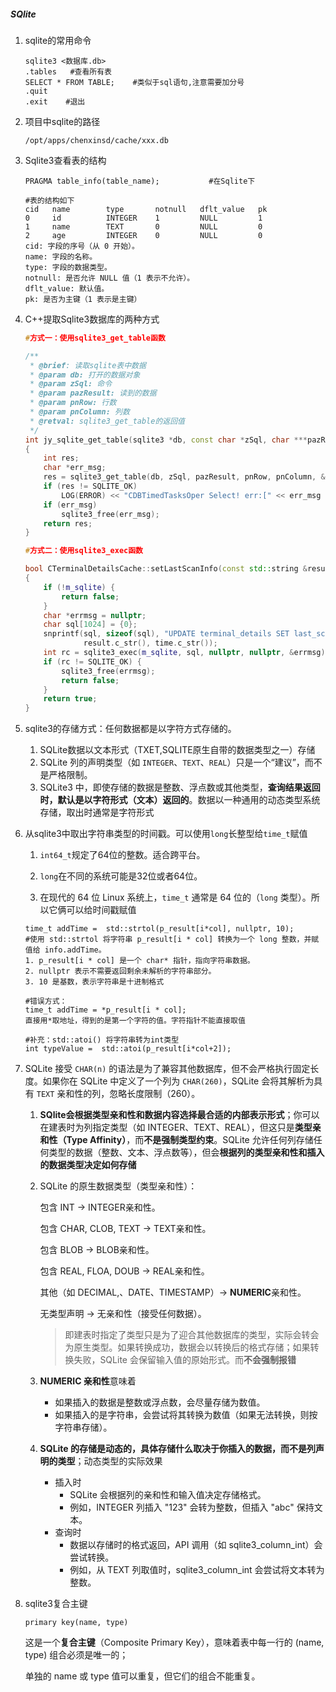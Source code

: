 #####  SQlite

1. sqlite的常用命令

   ```
   sqlite3 <数据库.db>
   .tables   #查看所有表
   SELECT * FROM TABLE;    #类似于sql语句,注意需要加分号
   .quit 
   .exit	#退出
   
   ```

2. 项目中sqlite的路径

   ```
   /opt/apps/chenxinsd/cache/xxx.db
   ```

3. Sqlite3查看表的结构

   ```
   PRAGMA table_info(table_name);			#在Sqlite下
   ```

   ```
   #表的结构如下
   cid   name        type       notnull   dflt_value   pk
   0     id          INTEGER    1         NULL         1
   1     name        TEXT       0         NULL         0
   2     age         INTEGER    0         NULL         0
   cid: 字段的序号（从 0 开始）。
   name: 字段的名称。
   type: 字段的数据类型。
   notnull: 是否允许 NULL 值（1 表示不允许）。
   dflt_value: 默认值。
   pk: 是否为主键（1 表示是主键）
   ```

4. C++提取Sqlite3数据库的两种方式

   ```c++
   #方式一：使用sqlite3_get_table函数
   
   /**
    * @brief: 读取sqlite表中数据
    * @param db: 打开的数据对象
    * @param zSql: 命令
    * @param pazResult: 读到的数据
    * @param pnRow: 行数
    * @param pnColumn: 列数
    * @retval: sqlite3_get_table的返回值
    */
   int jy_sqlite_get_table(sqlite3 *db, const char *zSql, char ***pazResult, int *pnRow, int *pnColumn)
   {
       int res;
       char *err_msg;
       res = sqlite3_get_table(db, zSql, pazResult, pnRow, pnColumn, &err_msg);
       if (res != SQLITE_OK)
           LOG(ERROR) << "CDBTimedTasksOper Select! err:[" << err_msg << "]";
       if (err_msg)
           sqlite3_free(err_msg);
       return res;
   }
   ```

   ```c++
   #方式二：使用sqlite3_exec函数
   
   bool CTerminalDetailsCache::setLastScanInfo(const std::string &result, const std::string &time)
   {
       if (!m_sqlite) {
           return false;
       }
       char *errmsg = nullptr;
       char sql[1024] = {0};
       snprintf(sql, sizeof(sql), "UPDATE terminal_details SET last_scan_result = \"%s\", last_scan_time = \"%s\" WHERE id = 1;", 
                result.c_str(), time.c_str());
       int rc = sqlite3_exec(m_sqlite, sql, nullptr, nullptr, &errmsg);
       if (rc != SQLITE_OK) {
           sqlite3_free(errmsg);
           return false;
       }
       return true;
   }
   ```

5. sqlite3的存储方式：任何数据都是以字符方式存储的。

   1. SQLite数据以文本形式（TXET,SQLITE原生自带的数据类型之一）存储
   2. SQLite 列的声明类型（如 `INTEGER`、`TEXT`、`REAL`）只是一个“建议”，而不是严格限制。
   3. SQLite3 中，即使存储的数据是整数、浮点数或其他类型，**查询结果返回时，默认是以字符形式（文本）返回的**。数据以一种通用的动态类型系统存储，取出时通常是字符形式

6. 从sqlite3中取出字符串类型的时间戳。可以使用`long`长整型给`time_t`赋值

   1. `int64_t`规定了64位的整数。适合跨平台。

   2. `long`在不同的系统可能是32位或者64位。

   3. 在现代的 64 位 Linux 系统上，`time_t` 通常是 64 位的（`long` 类型）。所以它俩可以给时间戳赋值

   ```
   time_t addTime =  std::strtol(p_result[i*col], nullptr, 10);
   #使用 std::strtol 将字符串 p_result[i * col] 转换为一个 long 整数，并赋值给 info.addTime。
   1. p_result[i * col] 是一个 char* 指针，指向字符串数据。
   2. nullptr 表示不需要返回剩余未解析的字符串部分。
   3. 10 是基数，表示字符串是十进制格式
   
   #错误方式：
   time_t addTime = *p_result[i * col];
   直接用*取地址，得到的是第一个字符的值。字符指针不能直接取值
   
   #补充：std::atoi() 将字符串转为int类型
   int typeValue =  std::atoi(p_result[i*col+2]);
   ```

7. SQLite 接受 `CHAR(n)` 的语法是为了兼容其他数据库，但不会严格执行固定长度。如果你在 SQLite 中定义了一个列为 `CHAR(260)`，SQLite 会将其解析为具有 `TEXT` 亲和性的列，忽略长度限制（260）。

   1. **SQlite会根据类型亲和性和数据内容选择最合适的内部表示形式**；你可以在建表时为列指定类型（如 INTEGER、TEXT、REAL），但这只是**类型亲和性（Type Affinity）**，而**不是强制类型约束**。SQLite 允许任何列存储任何类型的数据（整数、文本、浮点数等），但会**根据列的类型亲和性和插入的数据类型决定如何存储**

   2. SQLite 的原生数据类型（类型亲和性）：

      包含 INT → INTEGER亲和性。

      包含 CHAR, CLOB, TEXT → TEXT亲和性。

      包含 BLOB → BLOB亲和性。

      包含 REAL, FLOA, DOUB → REAL亲和性。

      其他（如 DECIMAL,、DATE、TIMESTAMP）→ **NUMERIC**亲和性。

      无类型声明 → 无亲和性（接受任何数据）。

      > 即建表时指定了类型只是为了迎合其他数据库的类型，实际会转会为原生类型。如果转换成功，数据会以转换后的格式存储；如果转换失败，SQLite 会保留输入值的原始形式。而**不会强制报错**

   3. **NUMERIC 亲和性**意味着

      - 如果插入的数据是整数或浮点数，会尽量存储为数值。
      - 如果插入的是字符串，会尝试将其转换为数值（如果无法转换，则按字符串存储）。

   4. **SQLite 的存储是动态的，具体存储什么取决于你插入的数据，而不是列声明的类型**；动态类型的实际效果

      - 插入时
        - SQLite 会根据列的亲和性和输入值决定存储格式。
        - 例如，INTEGER 列插入 "123" 会转为整数，但插入 "abc" 保持文本。
      - 查询时
        - 数据以存储时的格式返回，API 调用（如 sqlite3_column_int）会尝试转换。
        - 例如，从 TEXT 列取值时，sqlite3_column_int 会尝试将文本转为整数。

8. sqlite3复合主键

   ```
   primary key(name, type)
   ```

   这是一个**复合主键**（Composite Primary Key），意味着表中每一行的 (name, type) 组合必须是唯一的；

   单独的 name 或 type 值可以重复，但它们的组合不能重复。
